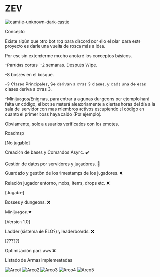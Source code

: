 # ZEV


![camille-unknown-dark-castle](https://user-images.githubusercontent.com/55221433/148776357-c32475fd-0565-415c-a10a-9523388ca056.gif)


Concepto

Existe algún que otro bot rpg para discord por ello el plan para este proyecto es darle una vuelta de rosca más a idea.

Por eso sin extenderme mucho anotaré los conceptos básicos.

-Partidas cortas 1-2 semanas. Después Wipe.

-8 bosses en el bosque.

-3 Clases Principales, Se derivan a otras 3 clases, y cada una de esas clases deriva a otras 3.

-Minijuegos/Enigmas, para entrar a algunas dungeons por ejemplo hará falta un código, el bot se meterá aleatoriamente a ciertas 
horas del día a la sala del servidor con mas miembros activos escupiendo el código en cuanto el primer boss haya caido (Por 
ejemplo).

Obviamente, solo a usuarios verificados con los emotes.

Roadmap

[No jugable]

Creación de bases y Comandos Async. ✔️

Gestión de datos por servidores y jugadores. 🚧

Guardado y gestión de los timestamps de los jugadores. ❌

Relación jugador entorno, mobs, items, drops etc. ❌

[Jugable]

Bosses y dungeons. ❌

Minijuegos.❌

[Version 1.0]

Ladder (sistema de ELO?) y leaderboards. ❌


[?????]


Optimización para aws ❌

Listado de Armas implementadas


![Arco1](https://user-images.githubusercontent.com/55221433/148049227-6388e6c9-8851-4308-9906-2cf42a1c1fe6.png)
![Arco2](https://user-images.githubusercontent.com/55221433/148049228-88d14f10-2434-4244-97d2-6111b341775d.png)
![Arco3](https://user-images.githubusercontent.com/55221433/148049229-bb819e7c-d950-4179-8713-fb85dfe7eb44.png)
![Arco4](https://user-images.githubusercontent.com/55221433/148049231-e65271a0-61a9-4da6-b485-aae23fb7215d.png)
![Arco5](https://user-images.githubusercontent.com/55221433/148049233-6000211f-17fc-4193-872b-c262209a7272.png)

